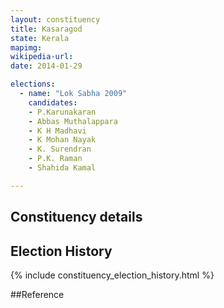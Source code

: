 ```yaml
---
layout: constituency
title: Kasaragod
state: Kerala
mapimg: 
wikipedia-url: 
date: 2014-01-29

elections: 
  - name: "Lok Sabha 2009"
    candidates: 
    - P.Karunakaran 
    - Abbas Muthalappara 
    - K H Madhavi 
    - K Mohan Nayak 
    - K. Surendran 
    - P.K. Raman 
    - Shahida Kamal 

---
```

## Constituency details


## Election History
{% include constituency_election_history.html %}

##Reference
